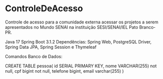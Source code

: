 # ControleDeAcesso
Controle de acesso para a comunidade externa acessar os projetos a serem apresentados no Mundo SENAI na instituição SESI/SENAI/IEL Pato Branco-PR.

Java 17
Spring Boot 3.1.2
Dependências: Spring Web, PostgreSQL Driver, Spring Data JPA, Spring Session e Thymeleaf


Comandos Banco de Dados:

CREATE TABLE pessoa(
id SERIAL PRIMARY KEY,
nome VARCHAR(255) not null,
cpf bigint not null,
telefone bigint,
email varchar(255)
)
